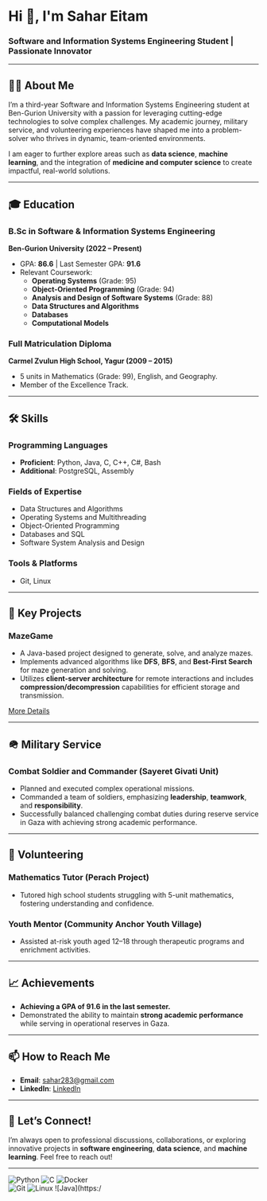 # Hi 👋, I'm Sahar Eitam  

### **Software and Information Systems Engineering Student | Passionate Innovator**  

---

## 🙋‍♂️ About Me  
I’m a third-year Software and Information Systems Engineering student at Ben-Gurion University with a passion for leveraging cutting-edge technologies to solve complex challenges. My academic journey, military service, and volunteering experiences have shaped me into a problem-solver who thrives in dynamic, team-oriented environments.

I am eager to further explore areas such as **data science**, **machine learning**, and the integration of **medicine and computer science** to create impactful, real-world solutions.

---

## 🎓 Education  
### **B.Sc in Software & Information Systems Engineering**  
**Ben-Gurion University (2022 – Present)**  
- GPA: **86.6** | Last Semester GPA: **91.6**  
- Relevant Coursework:  
  - **Operating Systems** (Grade: 95)  
  - **Object-Oriented Programming** (Grade: 94)  
  - **Analysis and Design of Software Systems** (Grade: 88)  
  - **Data Structures and Algorithms**  
  - **Databases**  
  - **Computational Models**

### **Full Matriculation Diploma**  
**Carmel Zvulun High School, Yagur (2009 – 2015)**  
- 5 units in Mathematics (Grade: 99), English, and Geography.  
- Member of the Excellence Track.

---

## 🛠 Skills  
### **Programming Languages**  
- **Proficient**: Python, Java, C, C++, C#, Bash  
- **Additional**: PostgreSQL, Assembly  

### **Fields of Expertise**  
- Data Structures and Algorithms  
- Operating Systems and Multithreading  
- Object-Oriented Programming  
- Databases and SQL  
- Software System Analysis and Design  

### **Tools & Platforms**  
- Git, Linux  

---

## 🚀 Key Projects  

### **MazeGame**  
- A Java-based project designed to generate, solve, and analyze mazes.  
- Implements advanced algorithms like **DFS**, **BFS**, and **Best-First Search** for maze generation and solving.  
- Utilizes **client-server architecture** for remote interactions and includes **compression/decompression** capabilities for efficient storage and transmission.  

[More Details](#)

---

## 🪖 Military Service  
### **Combat Soldier and Commander (Sayeret Givati Unit)**  
- Planned and executed complex operational missions.  
- Commanded a team of soldiers, emphasizing **leadership**, **teamwork**, and **responsibility**.  
- Successfully balanced challenging combat duties during reserve service in Gaza with achieving strong academic performance.

---

## 🤝 Volunteering  
### **Mathematics Tutor (Perach Project)**  
- Tutored high school students struggling with 5-unit mathematics, fostering understanding and confidence.  

### **Youth Mentor (Community Anchor Youth Village)**  
- Assisted at-risk youth aged 12–18 through therapeutic programs and enrichment activities.

---

## 📈 Achievements  
- **Achieving a GPA of 91.6 in the last semester.**  
- Demonstrated the ability to maintain **strong academic performance** while serving in operational reserves in Gaza.  

---

## 📫 How to Reach Me  
- **Email**: sahar283@gmail.com  
- **LinkedIn**: [LinkedIn](https://www.linkedin.com/in/sahar-eitam-73b732228)

---

## 👥 Let’s Connect!  
I’m always open to professional discussions, collaborations, or exploring innovative projects in **software engineering**, **data science**, and **machine learning**. Feel free to reach out!

---

![Python](https://img.shields.io/badge/Python-3776AB?style=for-the-badge&logo=python&logoColor=white) 
![C](https://img.shields.io/badge/C-00599C?style=for-the-badge&logo=c&logoColor=white) 
![Docker](https://img.shields.io/badge/Docker-2496ED?style=for-the-badge&logo=docker&logoColor=white)  
![Git](https://img.shields.io/badge/Git-F05032?style=for-the-badge&logo=git&logoColor=white) 
![Linux](https://img.shields.io/badge/Linux-FCC624?style=for-the-badge&logo=linux&logoColor=black) 
![Java](https:/

